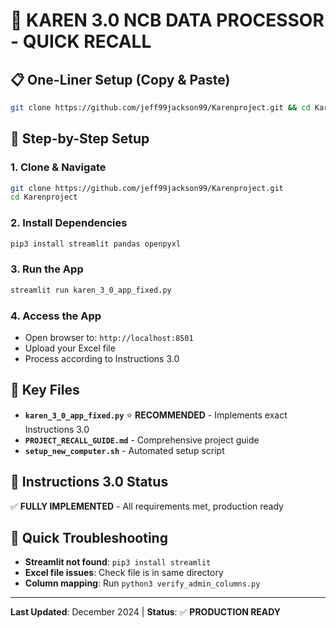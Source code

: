 # 🚀 KAREN 3.0 NCB DATA PROCESSOR - QUICK RECALL

## 📋 **One-Liner Setup (Copy & Paste)**

```bash
git clone https://github.com/jeff99jackson99/Karenproject.git && cd Karenproject && pip3 install streamlit pandas openpyxl && streamlit run karen_3_0_app_fixed.py
```

## 🔧 **Step-by-Step Setup**

### **1. Clone & Navigate**
```bash
git clone https://github.com/jeff99jackson99/Karenproject.git
cd Karenproject
```

### **2. Install Dependencies**
```bash
pip3 install streamlit pandas openpyxl
```

### **3. Run the App**
```bash
streamlit run karen_3_0_app_fixed.py
```

### **4. Access the App**
- Open browser to: `http://localhost:8501`
- Upload your Excel file
- Process according to Instructions 3.0

## 📁 **Key Files**
- **`karen_3_0_app_fixed.py`** ⭐ **RECOMMENDED** - Implements exact Instructions 3.0
- **`PROJECT_RECALL_GUIDE.md`** - Comprehensive project guide
- **`setup_new_computer.sh`** - Automated setup script

## 🎯 **Instructions 3.0 Status**
✅ **FULLY IMPLEMENTED** - All requirements met, production ready

## 🚨 **Quick Troubleshooting**
- **Streamlit not found**: `pip3 install streamlit`
- **Excel file issues**: Check file is in same directory
- **Column mapping**: Run `python3 verify_admin_columns.py`

---
**Last Updated**: December 2024 | **Status**: ✅ **PRODUCTION READY**

